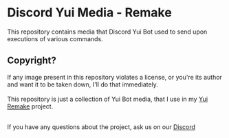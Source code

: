 # Discord Yui Media - Remake

This repository contains media that Discord Yui Bot used to send upon executions of various commands.

## Copyright?

If any image present in this repository violates a license, 
or you're its author and want it to be taken down, I'll do that immediately.
<br><br>
This repository is just a collection of Yui Bot media, that I use in my [Yui Remake](https://github.com/Marcelektro/Discord-Yui_Remake) project.


<br>
<footer>If you have any questions about the project, ask us on our <a href="https://marcloud.net/discord">Discord</a></footer>
